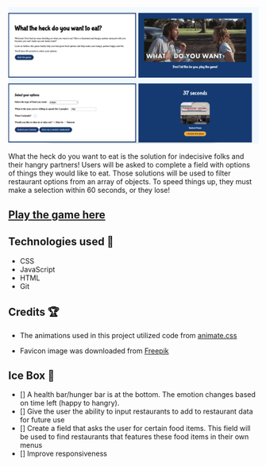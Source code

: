 ![game-screenshot](https://github.com/kscott2016/what-do-you-want-to-eat-game/blob/master/img/Screenshot%202024-01-04%20at%201.56.05%20PM.png?raw=true)
<p>What the heck do you want to eat is the solution for indecisive folks and their hangry partners! Users will be asked to complete a field with options of things they would like to eat. Those solutions will be used to filter restaurant options from an array of objects. To speed things up, they must make a selection within 60 seconds, or they lose!</p>

## [Play the game here](https://what-do-you-want-to-eat-game.netlify.app/)

## Technologies used 💾

- CSS
- JavaScript
- HTML
- Git

## Credits 🏆

- The animations used in this project utilized code from [animate.css](https://animate.style/)

- Favicon image was downloaded from [Freepik](https://www.flaticon.com/free-icons/hamburger)

## Ice Box 🧊

- [] A health bar/hunger bar is at the bottom. The emotion changes based on time left (happy to hangry).
- [] Give the user the ability to input restaurants to add to restaurant data for future use
- [] Create a field that asks the user for certain food items. This field will be used to find restaurants that features these food items in their own menus
- [] Improve responsiveness